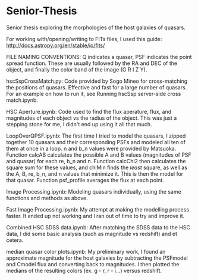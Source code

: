 # Senior-Thesis
Senior thesis exploring the morphologies of the host galaxies of quasars.

For working with/opening/writing to FITs files, I used this guide: http://docs.astropy.org/en/stable/io/fits/


FILE NAMING CONVENTIONS: Q indicates a quasar, PSF indicates the point spread function. These are usually followed by the RA and DEC of the object, and finally the color band of the image (G R I Z Y). 

hscSspCrossMatch.py: Code provided by Sogo Mineo for cross-matching the positions of quasars. Effective and fast for a large number of quasars. For an example on how to run it, see Running hscSsp server-side cross match.ipynb.

HSC Aperture.ipynb: Code used to find the flux aperature, flux, and magnitudes of each object vs the radius of the object. This was just a stepping stone for me, I didn't end up using it all that much. 

LoopOverQPSF.ipynb: The first time I tried to model the quasars, I zipped together 10 quasars and their corresponding PSFs and modeled all ten of them at once in a loop. n and b_n values were provided by Matsuoka. Function calcAB calculates the possible A and B values (magnitudes of PSF and quasar) for each re, b_n and n. Function calcChi2 then calculates the square sum for these values, and chiMin finds the *least* square, as well as the A, B, re, b_n, and n values that minimize it. This is then the model for that quasar. Function psf_profile averages the flux at each point. 

Image Processing.ipynb: Modeling quasars individually, using the same functions and methods as above.

Fast Image Processing.ipynb: My attempt at making the modelling process faster. It ended up not working and I ran out of time to try and improve it. 

Combined HSC SDSS data.ipynb: After matching the SDSS data to the HSC data, I did some basic analysis (such as magnitude vs redshift) and et cetera. 

median quasar color plots.ipynb: My preliminary work, I found an approximate magnitude for the host galaxies by subtracting the PSFmodel and Cmodel flux and converting back to magnitudes. I then plotted the medians of the resulting colors (ex. g - r, r - i...) versus redshift.
